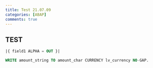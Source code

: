 ```yaml
---
title: Test 21.07.09
categories: [ABAP]
comments: true
---
```


## TEST<d>

```sql
|{ field1 ALPHA = OUT }|
```

```SQL
WRITE amount_string TO amount_char CURRENCY lv_currency NO-GAP.
```